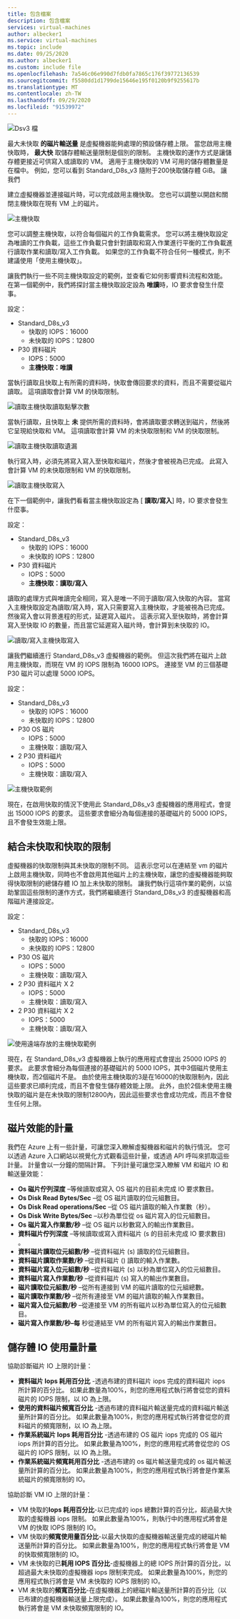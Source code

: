 ```yaml
---
title: 包含檔案
description: 包含檔案
services: virtual-machines
author: albecker1
ms.service: virtual-machines
ms.topic: include
ms.date: 09/25/2020
ms.author: albecker1
ms.custom: include file
ms.openlocfilehash: 7a546c06e990d7fdb0fa7865c176f39772136539
ms.sourcegitcommit: f5580dd1d1799de15646e195f0120b9f9255617b
ms.translationtype: MT
ms.contentlocale: zh-TW
ms.lasthandoff: 09/29/2020
ms.locfileid: "91539972"
---
```

![Dsv3 檔](media/vm-disk-performance/dsv3-documentation.jpg)

最大未快取 **的磁片輸送量** 是虛擬機器能夠處理的預設儲存體上限。 當您啟用主機快取時， **最大快** 取儲存體輸送量限制是個別的限制。 主機快取的運作方式是讓儲存體更接近可供寫入或讀取的 VM。 適用于主機快取的 VM 可用的儲存體數量是在檔中。 例如，您可以看到 Standard_D8s_v3 隨附于200快取儲存體 GiB。 讓我們 

建立虛擬機器並連接磁片時，可以完成啟用主機快取。 您也可以調整以開啟和關閉主機快取在現有 VM 上的磁片。

![主機快取](media/vm-disk-performance/host-caching.jpg)

您可以調整主機快取，以符合每個磁片的工作負載需求。 您可以將主機快取設定為唯讀的工作負載，這些工作負載只會針對讀取和寫入作業進行平衡的工作負載進行讀取作業和讀取/寫入工作負載。 如果您的工作負載不符合任何一種模式，則不建議使用「使用主機快取」。 

讓我們執行一些不同主機快取設定的範例，並查看它如何影響資料流程和效能。 在第一個範例中，我們將探討當主機快取設定設為 **唯讀**時，IO 要求會發生什麼事。

設定：
- Standard_D8s_v3 
    - 快取的 IOPS：16000
    - 未快取的 IOPS：12800
- P30 資料磁片 
    - IOPS：5000
    - **主機快取：唯讀** 

當執行讀取且快取上有所需的資料時，快取會傳回要求的資料，而且不需要從磁片讀取。 這項讀取會計算 VM 的快取限制。

![讀取主機快取讀取點擊次數](media/vm-disk-performance/host-caching-read-hit.jpg)

當執行讀取，且快取上 **未** 提供所需的資料時，會將讀取要求轉送到磁片，然後將它呈現給快取和 VM。 這項讀取會計算 VM 的未快取限制和 VM 的快取限制。

![讀取主機快取讀取遺漏](media/vm-disk-performance/host-caching-read-miss.jpg)

執行寫入時，必須先將寫入寫入至快取和磁片，然後才會被視為已完成。 此寫入會計算 VM 的未快取限制和 VM 的快取限制。

![讀取主機快取寫入](media/vm-disk-performance/host-caching-write.jpg)

在下一個範例中，讓我們看看當主機快取設定為 [ **讀取/寫入**] 時，IO 要求會發生什麼事。

設定：
- Standard_D8s_v3 
    - 快取的 IOPS：16000
    - 未快取的 IOPS：12800
- P30 資料磁片 
    - IOPS：5000
    - **主機快取：讀取/寫入** 

讀取的處理方式與唯讀完全相同，寫入是唯一不同于讀取/寫入快取的內容。 當寫入主機快取設定為讀取/寫入時，寫入只需要寫入主機快取，才能被視為已完成。 然後寫入會以背景進程的形式，延遲寫入磁片。 這表示寫入至快取時，將會計算寫入至快取 IO 的數量，而且當它延遲寫入磁片時，會計算到未快取的 IO。

![讀取/寫入主機快取寫入](media/vm-disk-performance/host-caching-read-write.jpg)

讓我們繼續進行 Standard_D8s_v3 虛擬機器的範例。 但這次我們將在磁片上啟用主機快取，而現在 VM 的 IOPS 限制為 16000 IOPS。 連接至 VM 的三個基礎 P30 磁片可以處理 5000 IOPS。

設定：
- Standard_D8s_v3 
    - 快取的 IOPS：16000
    - 未快取的 IOPS：12800
- P30 OS 磁片 
    - IOPS：5000
    - 主機快取：讀取/寫入 
- 2 P30 資料磁片
    - IOPS：5000
    - 主機快取：讀取/寫入

![主機快取範例](media/vm-disk-performance/host-caching-example-without-remote.jpg)

現在，在啟用快取的情況下使用此 Standard_D8s_v3 虛擬機器的應用程式，會提出 15000 IOPS 的要求。 這些要求會細分為每個連接的基礎磁片的 5000 IOPS，且不會發生效能上限。

## <a name="combined-uncached-and-cached-limits"></a>結合未快取和快取的限制

虛擬機器的快取限制與其未快取的限制不同。 這表示您可以在連結至 vm 的磁片上啟用主機快取，同時也不會啟用其他磁片上的主機快取，讓您的虛擬機器能夠取得快取限制的總儲存體 IO 加上未快取的限制。 讓我們執行這項作業的範例，以協助鞏固這些限制的運作方式，我們將繼續進行 Standard_D8s_v3 的虛擬機器和高階磁片連接設定。

設定：
- Standard_D8s_v3 
    - 快取的 IOPS：16000
    - 未快取的 IOPS：12800
- P30 OS 磁片 
    - IOPS：5000
    - 主機快取：讀取/寫入
- 2 P30 資料磁片 X 2
    - IOPS：5000
    - 主機快取：讀取/寫入
- 2 P30 資料磁片 X 2
    - IOPS：5000
    - 主機快取：讀取/寫入

![使用遠端存放的主機快取範例](media/vm-disk-performance/host-caching-example-with-remote.jpg)

現在，在 Standard_D8s_v3 虛擬機器上執行的應用程式會提出 25000 IOPS 的要求。 此要求會細分為每個連接的基礎磁片的 5000 IOPS，其中3個磁片使用主機快取，而2個磁片不是。 由於使用主機快取的3是在16000的快取限制內，因此這些要求已順利完成，而且不會發生儲存體效能上限。 此外，由於2個未使用主機快取的磁片是在未快取的限制12800內，因此這些要求也會成功完成，而且不會發生任何上限。

## <a name="metrics-for-disk-performance"></a>磁片效能的計量
我們在 Azure 上有一些計量，可讓您深入瞭解虛擬機器和磁片的執行情況。 您可以透過 Azure 入口網站以視覺化方式觀看這些計量，或透過 API 呼叫來抓取這些計量。 計量會以一分鐘的間隔計算。 下列計量可讓您深入瞭解 VM 和磁片 IO 和輸送量效能：
- **Os 磁片佇列深度** –等候讀取或寫入 OS 磁片的目前未完成 IO 要求數目。
- **Os Disk Read Bytes/Sec** –從 OS 磁片讀取的位元組數目。
- **Os Disk Read operations/Sec** –從 OS 磁片讀取的輸入作業數（秒）。
- **Os Disk Write Bytes/Sec** –以秒為單位從 os 磁片寫入的位元組數目。
- **Os 磁片寫入作業數/秒** –從 OS 磁片以秒數寫入的輸出作業數目。
- **資料磁片佇列深度** –等候讀取或寫入資料磁片 (s 的目前未完成 IO 要求數目) 。
- **資料磁片讀取位元組數/秒** –從資料磁片 (s) 讀取的位元組數目。
- **資料磁片讀取作業數/秒** –從資料磁片 () 讀取的輸入作業數。
- **資料磁片寫入位元組數/秒** –從資料磁片 (s) 以秒為單位寫入的位元組數目。
- **資料磁片寫入作業數/秒** –從資料磁片 (s) 寫入的輸出作業數目。
- **磁片讀取位元組數/秒** –從所有連接到 VM 的磁片讀取的位元組總數。
- **磁片讀取作業數/秒** –從所有連接至 VM 的磁片讀取的輸入作業數目。
- **磁片寫入位元組數/秒** –從連接至 VM 的所有磁片以秒為單位寫入的位元組數目。
- **磁片寫入作業數/秒–每** 秒從連結至 VM 的所有磁片寫入的輸出作業數目。

## <a name="storage-io-utilization-metrics"></a>儲存體 IO 使用量計量
協助診斷磁片 IO 上限的計量：
- **資料磁片 Iops 耗用百分比** -透過布建的資料磁片 iops 完成的資料磁片 iops 所計算的百分比。 如果此數量為100%，則您的應用程式執行將會從您的資料磁片的 IOPS 限制，以 IO 為上限。
- **使用的資料磁片頻寬百分比** -透過布建的資料磁片輸送量完成的資料磁片輸送量所計算的百分比。 如果此數量為100%，則您的應用程式執行將會從您的資料磁片的頻寬限制，以 IO 為上限。
- **作業系統磁片 Iops 耗用百分比** -透過布建的 OS 磁片 iops 完成的 OS 磁片 iops 所計算的百分比。 如果此數量為100%，則您的應用程式將會從您的 OS 磁片的 IOPS 限制，以 IO 為上限。
- **作業系統磁片頻寬耗用百分比** -透過布建的 os 磁片輸送量完成的 os 磁片輸送量所計算的百分比。 如果此數量為100%，則您的應用程式執行將會是作業系統磁片的頻寬限制的 IO。

協助診斷 VM IO 上限的計量：
- VM 快取的**Iops 耗用百分比**-以已完成的 iops 總數計算的百分比，超過最大快取的虛擬機器 iops 限制。 如果此數量為100%，則執行中的應用程式將會是 VM 的快取 IOPS 限制的 IO。
- VM 快取的**頻寬使用量百分比**-以最大快取的虛擬機器輸送量完成的總磁片輸送量所計算的百分比。 如果此數量為100%，則您的應用程式執行將會是 VM 的快取頻寬限制的 IO。
- VM 未快取的已**耗用 IOPS 百分比**-虛擬機器上的總 IOPS 所計算的百分比，以超過最大未快取的虛擬機器 iops 限制來完成。 如果此數量為100%，則您的應用程式執行將會是 VM 未快取的 IOPS 限制的 IO。
- VM 未快取的**頻寬百分比**-在虛擬機器上的總磁片輸送量所計算的百分比（以已布建的虛擬機器輸送量上限完成）。 如果此數量為100%，則您的應用程式執行將會是 VM 未快取頻寬限制的 IO。

